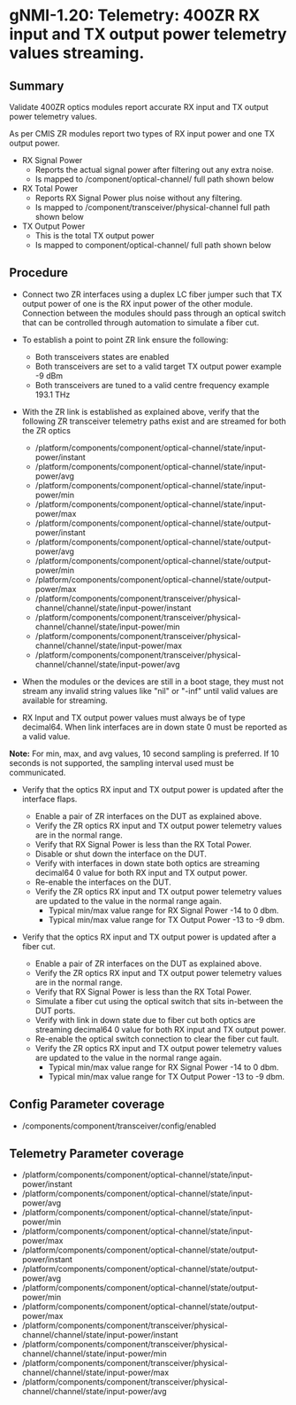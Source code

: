 # gNMI-1.20: Telemetry: 400ZR RX input and TX output power telemetry values streaming. 

## Summary

Validate 400ZR optics modules report accurate RX input and TX output power
telemetry values.

As per CMIS ZR modules report two types of RX input power and one TX output
power.
* RX Signal Power
  * Reports the actual signal power after filtering out any extra noise.
  * Is mapped to /component/optical-channel/ full path shown below
* RX Total Power
  * Reports RX Signal Power plus noise without any filtering.
  * Is mapped to /component/transceiver/physical-channel full path shown below
* TX Output Power
  * This is the total TX output power
  * Is mapped to component/optical-channel/ full path shown below


## Procedure

*   Connect two ZR interfaces using a duplex LC fiber jumper such that TX
    output power of one is the RX input power of the other module. Connection
    between the modules should pass through an optical switch that can be
    controlled through automation to simulate a fiber cut.  
*   To establish a point to point ZR link ensure the following:
      * Both transceivers states are enabled
      * Both transceivers are set to a valid target TX output power
        example -9 dBm
      * Both transceivers are tuned to a valid centre frequency
        example 193.1 THz
*   With the ZR link is established as explained above, verify that the
    following ZR transceiver telemetry paths exist and are streamed for both
    the ZR optics
    *   /platform/components/component/optical-channel/state/input-power/instant
    *   /platform/components/component/optical-channel/state/input-power/avg
    *   /platform/components/component/optical-channel/state/input-power/min
    *   /platform/components/component/optical-channel/state/input-power/max
    *   /platform/components/component/optical-channel/state/output-power/instant
    *   /platform/components/component/optical-channel/state/output-power/avg
    *   /platform/components/component/optical-channel/state/output-power/min
    *   /platform/components/component/optical-channel/state/output-power/max
    *   /platform/components/component/transceiver/physical-channel/channel/state/input-power/instant
    *   /platform/components/component/transceiver/physical-channel/channel/state/input-power/min
    *   /platform/components/component/transceiver/physical-channel/channel/state/input-power/max
    *   /platform/components/component/transceiver/physical-channel/channel/state/input-power/avg

*   When the modules or the devices are still in a boot stage, they must not
    stream any invalid string values like "nil" or "-inf" until valid values
    are available for streaming.

*   RX Input and TX output power values must always be of type decimal64.
    When link interfaces are in down state 0 must be reported as a valid
    value.

**Note:** For min, max, and avg values, 10 second sampling is preferred. If 
          10 seconds is not supported, the sampling interval used must be
          communicated.


*   Verify that the optics RX input and TX output power is updated after the
    interface flaps.

    *   Enable a pair of ZR interfaces on the DUT as explained above.
    *   Verify the ZR optics RX input and TX output power telemetry values are
        in the normal range.
    *   Verify that RX Signal Power is less than the RX Total Power.
    *   Disable or shut down the interface on the DUT.
    *   Verify with interfaces in down state both optics are streaming decimal64 0
        value for both RX input and TX output power.
    *   Re-enable the interfaces on the DUT.
    *   Verify the ZR optics RX input and TX output power telemetry values are
        updated to the value in the normal range again.
        * Typical min/max value range for RX Signal Power -14 to 0 dbm.
        * Typical min/max value range for TX Output Power -13 to -9 dbm.

*   Verify that the optics RX input and TX output power is updated after a
    fiber cut.

    *   Enable a pair of ZR interfaces on the DUT as explained above.
    *   Verify the ZR optics RX input and TX output power telemetry values are
        in the normal range.
    *   Verify that RX Signal Power is less than the RX Total Power.
    *   Simulate a fiber cut using the optical switch that sits in-between the
        DUT ports.
    *   Verify with link in down state due to fiber cut both optics are streaming
        decimal64 0 value for both RX input and TX output power.
    *   Re-enable the optical switch connection to clear the fiber cut fault.
    *   Verify the ZR optics RX input and TX output power telemetry values are
        updated to the value in the normal range again.
        * Typical min/max value range for RX Signal Power -14 to 0 dbm.
        * Typical min/max value range for TX Output Power -13 to -9 dbm.

## Config Parameter coverage

*   /components/component/transceiver/config/enabled

## Telemetry Parameter coverage

*   /platform/components/component/optical-channel/state/input-power/instant
*   /platform/components/component/optical-channel/state/input-power/avg
*   /platform/components/component/optical-channel/state/input-power/min
*   /platform/components/component/optical-channel/state/input-power/max
*   /platform/components/component/optical-channel/state/output-power/instant
*   /platform/components/component/optical-channel/state/output-power/avg
*   /platform/components/component/optical-channel/state/output-power/min
*   /platform/components/component/optical-channel/state/output-power/max
*   /platform/components/component/transceiver/physical-channel/channel/state/input-power/instant
*   /platform/components/component/transceiver/physical-channel/channel/state/input-power/min
*   /platform/components/component/transceiver/physical-channel/channel/state/input-power/max
*   /platform/components/component/transceiver/physical-channel/channel/state/input-power/avg